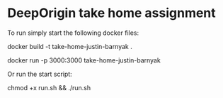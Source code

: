# DeepOrigin take home assignment

To run simply start the following docker files:

docker build -t take-home-justin-barnyak .

docker run -p 3000:3000 take-home-justin-barnyak

Or run the start script:

chmod +x run.sh && ./run.sh
